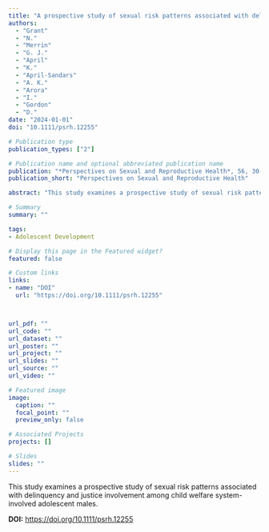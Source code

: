 ```yaml
---
title: "A prospective study of sexual risk patterns associated with delinquency and justice involvement among child welfare system-involved adolescent males"
authors:
  - "Grant"
  - "N."
  - "Merrin"
  - "G. J."
  - "April"
  - "K."
  - "April-Sandars"
  - "A. K."
  - "Arora"
  - "I."
  - "Gordon"
  - "D."
date: "2024-01-01"
doi: "10.1111/psrh.12255"

# Publication type
publication_types: ["2"]

# Publication name and optional abbreviated publication name
publication: "*Perspectives on Sexual and Reproductive Health*, 56, 30-40"
publication_short: "Perspectives on Sexual and Reproductive Health"

abstract: "This study examines a prospective study of sexual risk patterns associated with delinquency and justice involvement among child welfare system-involved adolescent males."

# Summary
summary: ""

tags:
- Adolescent Development

# Display this page in the Featured widget?
featured: false

# Custom links
links:
- name: "DOI"
  url: "https://doi.org/10.1111/psrh.12255"



url_pdf: ""
url_code: ""
url_dataset: ""
url_poster: ""
url_project: ""
url_slides: ""
url_source: ""
url_video: ""

# Featured image
image:
  caption: ""
  focal_point: ""
  preview_only: false

# Associated Projects
projects: []

# Slides
slides: ""
---
```


This study examines a prospective study of sexual risk patterns associated with delinquency and justice involvement among child welfare system-involved adolescent males.



**DOI:** https://doi.org/10.1111/psrh.12255

